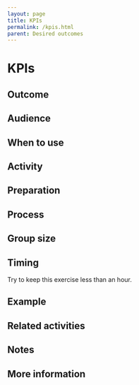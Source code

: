 ```yaml
---
layout: page
title: KPIs
permalink: /kpis.html
parent: Desired outcomes
---
```


# KPIs

## Outcome

## Audience

## When to use

## Activity

## Preparation

## Process

## Group size

## Timing

Try to keep this exercise less than an hour.

## Example

## Related activities

## Notes

## More information
